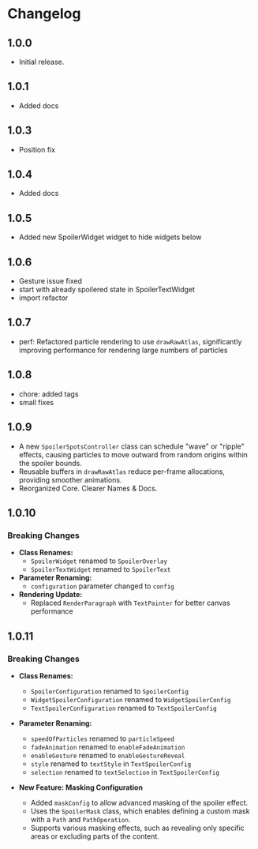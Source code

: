 # Changelog

## 1.0.0

* Initial release.
  
## 1.0.1

* Added docs

## 1.0.3

* Position fix

## 1.0.4

* Added docs

## 1.0.5

* Added new SpoilerWidget widget to hide widgets below

## 1.0.6

* Gesture issue fixed
* start with already spoilered state in SpoilerTextWidget
* import refactor
  
## 1.0.7

* perf: Refactored particle rendering to use `drawRawAtlas`, significantly improving performance for rendering large numbers of particles
  
## 1.0.8

* chore: added tags
* small fixes

## 1.0.9

* A new `SpoilerSpotsController` class can schedule "wave" or "ripple" effects, causing particles to move outward from random origins within the spoiler bounds.
* Reusable buffers in `drawRawAtlas` reduce per-frame allocations, providing smoother animations.
* Reorganized Core. Clearer Names & Docs.

## 1.0.10

### **Breaking Changes**

* **Class Renames:**
  * `SpoilerWidget` renamed to `SpoilerOverlay`
  * `SpoilerTextWidget` renamed to `SpoilerText`
* **Parameter Renaming:**
  * `configuration` parameter changed to `config`
* **Rendering Update:**
  * Replaced `RenderParagraph` with `TextPainter` for better canvas performance

## 1.0.11

### **Breaking Changes**

* **Class Renames:**
  * `SpoilerConfiguration` renamed to `SpoilerConfig`
  * `WidgetSpoilerConfiguration` renamed to `WidgetSpoilerConfig`
  * `TextSpoilerConfiguration` renamed to `TextSpoilerConfig`

* **Parameter Renaming:**
  * `speedOfParticles` renamed to `particleSpeed`
  * `fadeAnimation` renamed to `enableFadeAnimation`
  * `enableGesture` renamed to `enableGestureReveal`
  * `style` renamed to `textStyle` in `TextSpoilerConfig`
  * `selection` renamed to `textSelection` in `TextSpoilerConfig`

* **New Feature: Masking Configuration**
  * Added `maskConfig` to allow advanced masking of the spoiler effect.
  * Uses the `SpoilerMask` class, which enables defining a custom mask with a `Path` and `PathOperation`.
  * Supports various masking effects, such as revealing only specific areas or excluding parts of the content.
